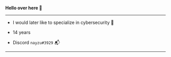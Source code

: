 __Hello over here 🤠__

--------------
* I would later like to specialize in cybersecurity 📌

* 14 years

* Discord `nayzu#3929` 📬
--------------
